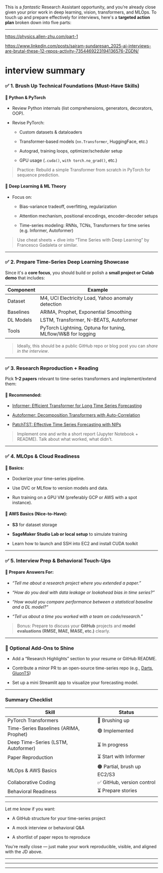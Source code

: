 This is a _fantastic_ Research Assistant opportunity, and you’re already close given your prior work in deep learning, vision, transformers, and MLOps. To touch up and prepare effectively for interviews, here's a **targeted action plan** broken down into five parts:

---

https://physics.allen-zhu.com/part-1


https://www.linkedin.com/posts/sairam-sundaresan_2025-ai-interviews-are-brutal-these-12-repos-activity-7354469223194136576-ZGDN/
# interview summary
### ✅ **1. Brush Up Technical Foundations (Must-Have Skills)**

#### 🔹 **Python & PyTorch**

- Review Python internals (list comprehensions, generators, decorators, OOP).
    
- Revise PyTorch:
    
    - Custom datasets & dataloaders
        
    - Transformer-based models (`nn.Transformer`, HuggingFace, etc.)
        
    - Autograd, training loops, optimizer/scheduler setup
        
    - GPU usage (`.cuda()`, `with torch.no_grad()`, etc.)
        

> Practice: Rebuild a simple Transformer from scratch in PyTorch for sequence prediction.

#### 🔹 **Deep Learning & ML Theory**

- Focus on:
    
    - Bias-variance tradeoff, overfitting, regularization
        
    - Attention mechanism, positional encodings, encoder-decoder setups
        
    - Time-series modeling: RNNs, TCNs, Transformers for time series (e.g. Informer, Autoformer)
        

> Use cheat sheets + dive into “Time Series with Deep Learning” by Francesco Gadaleta or similar.

---

### ✅ **2. Prepare Time-Series Deep Learning Showcase**

Since it's a **core focus**, you should build or polish a **small project or Colab demo** that includes:

| Component | Example                                                      |
| --------- | ------------------------------------------------------------ |
| Dataset   | M4, UCI Electricity Load, Yahoo anomaly detection            |
| Baselines | ARIMA, Prophet, Exponential Smoothing                        |
| DL Models | LSTM, Transformer, N-BEATS, Autoformer                       |
| Tools     | PyTorch Lightning, Optuna for tuning, MLflow/W&B for logging |

> Ideally, this should be a public GitHub repo or blog post you can _share in the interview_.

---

### ✅ **3. Research Reproduction + Reading**

Pick **1–2 papers** relevant to time-series transformers and implement/extend them:

#### 🔸 Recommended:

- [Informer: Efficient Transformer for Long Time Series Forecasting](https://arxiv.org/abs/2012.07436)
    
- [Autoformer: Decomposition Transformers with Auto-Correlation](https://arxiv.org/abs/2106.13008)
    
- [PatchTST: Effective Time Series Forecasting with NIPs](https://arxiv.org/abs/2211.14730)
    

> Implement one and write a short report (Jupyter Notebook + README). Talk about what worked, what didn't.

---

### ✅ **4. MLOps & Cloud Readiness**

#### 🔹 Basics:

- Dockerize your time-series pipeline.
    
- Use DVC or MLflow to version models and data.
    
- Run training on a GPU VM (preferably GCP or AWS with a spot instance).
    

#### 🔹 AWS Basics (Nice-to-Have):

- **S3** for dataset storage
    
- **SageMaker Studio Lab or local setup** to simulate training
    
- Learn how to launch and SSH into EC2 and install CUDA toolkit
    

---

### ✅ **5. Interview Prep & Behavioral Touch-Ups**

#### 📄 Prepare Answers For:

- _“Tell me about a research project where you extended a paper.”_
    
- _“How do you deal with data leakage or lookahead bias in time series?”_
    
- _“How would you compare performance between a statistical baseline and a DL model?”_
    
- _“Tell us about a time you worked with a team on code/research.”_
    

> Bonus: Prepare to discuss your **GitHub** projects and **model evaluations (RMSE, MAE, MASE, etc.)** clearly.

---

### 🚀 **Optional Add-Ons to Shine**

- Add a “Research Highlights” section to your resume or GitHub README.
    
- Contribute a minor PR to an open-source time-series repo (e.g., [Darts](https://github.com/unit8co/darts), [GluonTS](https://github.com/awslabs/gluon-ts))
    
- Set up a mini Streamlit app to visualize your forecasting model.
    

---

### Summary Checklist

| Skill                                  | Status                      |
| -------------------------------------- | --------------------------- |
| PyTorch Transformers                   | 🔄 Brushing up              |
| Time-Series Baselines (ARIMA, Prophet) | 🟢 Implemented              |
| Deep Time-Series (LSTM, Autoformer)    | ⏳ In progress               |
| Paper Reproduction                     | ⏳ Start with Informer       |
| MLOps & AWS Basics                     | 🟠 Partial, brush up EC2/S3 |
| Collaborative Coding                   | ✅ GitHub, version control   |
| Behavioral Readiness                   | ⏳ Prepare stories           |

---

Let me know if you want:

- A GitHub structure for your time-series project
    
- A mock interview or behavioral Q&A
    
- A shortlist of paper repos to reproduce
    

You're really close — just make your work reproducible, visible, and aligned with the JD above.







---
---
---


